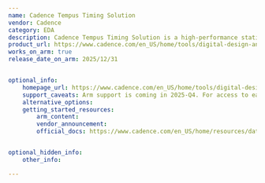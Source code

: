 ```yaml
---
name: Cadence Tempus Timing Solution
vendor: Cadence
category: EDA
description: Cadence Tempus Timing Solution is a high-performance static timing analysis (STA) tool optimized for advanced-node FinFET designs, enabling faster design closure and best-in-class PPA with trusted signoff accuracy.
product_url: https://www.cadence.com/en_US/home/tools/digital-design-and-signoff/silicon-signoff/tempus-timing-signoff-solution.html
works_on_arm: true
release_date_on_arm: 2025/12/31


optional_info:
    homepage_url: https://www.cadence.com/en_US/home/tools/digital-design-and-signoff/silicon-signoff/tempus-timing-signoff-solution.html
    support_caveats: Arm support is coming in 2025-Q4. For access to early releases, please contact arm-ecosystem@cadence.com
    alternative_options:
    getting_started_resources:
        arm_content:
        vendor_announcement:
        official_docs: https://www.cadence.com/en_US/home/resources/datasheets/tempus-timing-signoff-solution-ds.html


optional_hidden_info:
    other_info:

---
```

